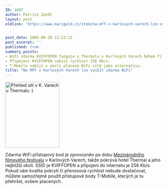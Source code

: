 ```yaml
---
ID: 1697
author: Patrick Zandl
layout: post
oldlink: 'https://www.marigold.cz/item/na-mff-v-karlovych-varech-lze-vyuzit-zdarma-wifi

  '
post_date: 2005-06-28 11:23:12
post_excerpt: ''
published: true
summary_points:
- WiFi zdarma KVIFFOPEN funguje u Thermalu v Karlových Varech během filmového festivalu.
- Připojení KVIFFOPEN nabízí rychlost 256 Kb/s.
- T-Mobile nabízí v okolí placené WiFi sítě jako alternativu.
title: "Na MFF v Karlových Varech lze využít zdarma WiFi"
---
```


<div class="rightbox"><img src="/wp-content/uploads/20050628-wifikv.png" alt="Přehled sítí v K. Varech u Thermalu :)" width="173" height="209" /></div><p>Zdarma WiFi přístupový bod je zprovozněn po dobu <a href="http://www.mffkv.cz/">Mezinárodního filmového festivalu</a> v Karlových Varech, takže pokrývá hotel Thermal a jeho nejbližší okolí. SSID je KVIFFOPEN a připojení do internetu je 256 Kb/s. Pokud vám kvalita pokrytí či přenosová rychlost nebude dostačovat, můžete samozřejmě použít přístupové body T-Mobile, kterých je tu přehršel, ovšem placených.
</p>